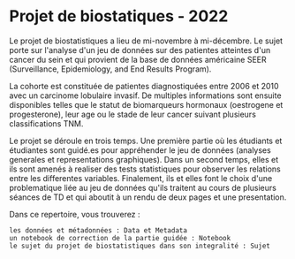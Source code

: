 # Projet de biostatiques - 2022

Le projet de biostatistiques a lieu de mi-novembre à mi-décembre. Le sujet porte sur l'analyse d'un jeu de données sur des patientes atteintes d'un cancer du sein et qui provient de la base de données américaine SEER (Surveillance, Epidemiology, and End Results Program).

La cohorte est constituée de patientes diagnostiquées entre 2006 et 2010 avec un carcinome lobulaire invasif. De multiples informations sont ensuite disponibles telles que le statut de biomarqueurs hormonaux (oestrogene et progesterone), leur age ou le stade de leur cancer suivant plusieurs classifications TNM.

Le projet se déroule en trois temps. Une première partie où les étudiants et étudiantes sont guidé.es pour appréhender le jeu de données (analyses generales et representations graphiques). Dans un second temps, elles et ils sont amenés à realiser des tests statistiques pour observer les relations entre les differentes variables. Finalement, ils et elles font le choix d'une problematique liée au jeu de données qu'ils traitent au cours de plusieurs séances de TD et qui aboutit à un rendu de deux pages et une presentation.

Dans ce repertoire, vous trouverez :

    les données et métadonnées : Data et Metadata
    un notebook de correction de la partie guidée : Notebook
    le sujet du projet de biostatistiques dans son integralité : Sujet
